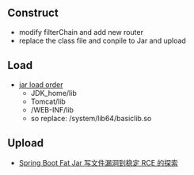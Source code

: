 ## Construct
  - modify filterChain and add new router
  - replace the class file and conpile to Jar and upload


## Load
- [jar load order](https://www.kang.fun/post/%E5%BA%94%E7%94%A8%E6%9C%8D%E5%8A%A1%E5%99%A8/tomcat%E5%8A%A0%E8%BD%BDjar%E5%8C%85%E9%A1%BA%E5%BA%8F/)
  - JDK_home/lib
  - Tomcat/lib
  - /WEB-INF/lib
  - so replace: /system/lib64/basiclib.so


## Upload
 - [Spring Boot Fat Jar 写文件漏洞到稳定 RCE 的探索](https://landgrey.me/blog/22/)
